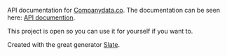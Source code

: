 API documentation for [Companydata.co](https://companydata.co). The documentation can be seen here: [API documention](sebastiencarceles.github.io/companydata-api-docs).

This project is open so you can use it for yourself if you want to.

Created with the great generator [Slate](https://lord.github.io/slate/).
